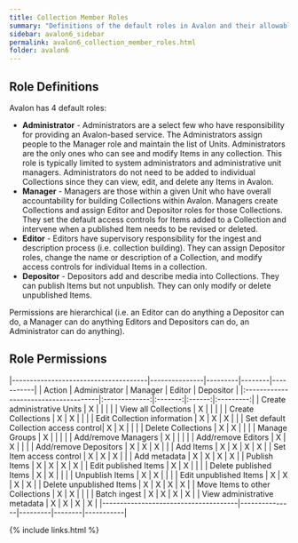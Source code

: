 ```yaml
---
title: Collection Member Roles
summary: "Definitions of the default roles in Avalon and their allowable actions."
sidebar: avalon6_sidebar
permalink: avalon6_collection_member_roles.html
folder: avalon6
---
```


## Role Definitions

Avalon has 4 default roles:

* __Administrator__ - Administrators are a select few who have responsibility for providing an Avalon-based service. The Administrators assign people to the Manager role and maintain the list of Units. Administrators are the only ones who can see and modify Items in any collection. This role is typically limited to system administrators and administrative unit managers. Administrators do not need to be added to individual Collections since they can view, edit, and delete any Items in Avalon. 
* __Manager__ - Managers are those within a given Unit who have overall accountability for building Collections within Avalon. Managers create Collections and assign Editor and Depositor roles for those Collections. They set the default access controls for Items added to a Collection and intervene when a published Item needs to be revised or deleted. 
* __Editor__ - Editors have supervisory responsibility for the ingest and description process (i.e. collection building). They can assign Depositor roles, change the name or description of a Collection, and modify access controls for individual Items in a collection.
* __Depositor__ - Depositors add and describe media into Collections. They can publish Items but not unpublish. They can only modify or delete unpublished Items.

Permissions are hierarchical (i.e. an Editor can do anything a Depositor can do, a Manager can do anything Editors and Depositors can do, an Administrator can do anything).

## Role Permissions

|--------------------------------------|---------------|---------|--------|-----------|
| Action                               | Administrator | Manager | Editor | Depositor |
|:-------------------------------------|:-------------:|:-------:|:------:|:---------:|
| Create administrative Units          | X             |         |        |           |
| View all Collections                 | X             |         |        |           |
| Create Collections                   | X             | X       |        |           |
| Edit Collection information          | X             | X       | X      |           |
| Set default Collection access control| X             | X       |        |           |
| Delete Collections                   | X             | X       |        |           |
| Manage Groups                        | X             |         |        |           |
| Add/remove Managers                  | X             |         |        |           |
| Add/remove Editors                   | X             | X       |        |           |
| Add/remove Depositors                | X             | X       | X      |           |
| Add Items                            | X             | X       | X      | X         |
| Set Item access control              | X             | X       | X      |           |
| Add metadata                         | X             | X       | X      | X         |
| Publish Items                        | X             | X       | X      | X         |
| Edit published Items                 | X             | X       |        |           |
| Delete published Items               | X             | X       |        |           |
| Unpublish Items                      | X             | X       |        |           |
| Edit unpublished Items               | X             | X       | X      | X         |
| Delete unpublished Items             | X             | X       | X      | X         |
| Move Items to other Collections      | X             | X       |        |           |
| Batch ingest                         | X             | X       | X      | X         |
| View administrative metadata         | X             | X       | X      | X         |
|--------------------------------------|---------------|---------|--------|-----------|

{% include links.html %}
